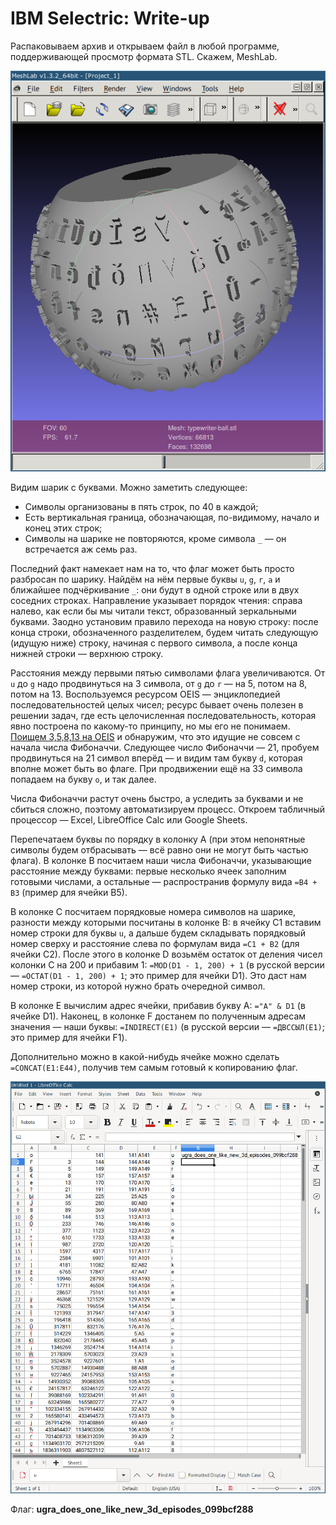 # IBM Selectric: Write-up

Распаковываем архив и открываем файл в любой программе, поддерживающей просмотр формата STL. Скажем, MeshLab.

![Шарик](writeup/meshlab.png)

Видим шарик с буквами. Можно заметить следующее:

* Символы организованы в пять строк, по 40 в каждой;
* Есть вертикальная граница, обозначающая, по-видимому, начало и конец этих строк;
* Символы на шарике не повторяются, кроме символа `_` — он встречается аж семь раз.

Последний факт намекает нам на то, что флаг может быть просто разбросан по шарику. Найдём на нём первые буквы `u`, `g`, `r`, `a` и ближайшее подчёркивание `_`: они будут в одной строке или в двух соседних строках. Направление указывает порядок чтения: справа налево, как если бы мы читали текст, образованный зеркальными буквами. Заодно установим правило перехода на новую строку: после конца строки, обозначенного разделителем, будем читать следующую (идущую ниже) строку, начиная с первого символа, а после конца нижней строки — верхнюю строку.

Расстояния между первыми пятью символами флага увеличиваются. От `u` до `g` надо продвинуться на 3 символа, от `g` до `r` — на 5, потом на 8, потом на 13. Воспользуемся ресурсом OEIS — энциклопедией последовательностей целых чисел; ресурс бывает очень полезен в решении задач, где есть целочисленная последовательность, которая явно построена по какому-то принципу, но мы его не понимаем. [Поищем 3,5,8,13 на OEIS](http://oeis.org/search?q=3%2C5%2C8%2C13) и обнаружим, что это идущие не совсем с начала числа Фибоначчи. Следующее число Фибоначчи — 21, пробуем продвинуться на 21 символ вперёд — и видим там букву `d`, которая вполне может быть во флаге. При продвижении ещё на 33 символа попадаем на букву `o`, и так далее.

Числа Фибоначчи растут очень быстро, а уследить за буквами и не сбиться сложно, поэтому автоматизируем процесс. Откроем табличный процессор — Excel, LibreOffice Calc или Google Sheets.

Перепечатаем буквы по порядку в колонку A (при этом непонятные символы будем отбрасывать — всё равно они не могут быть частью флага). В колонке B посчитаем наши числа Фибоначчи, указывающие расстояние между буквами: первые несколько ячеек заполним готовыми числами, а остальные — распространив формулу вида `=B4 + B3` (пример для ячейки B5).

В колонке C посчитаем порядковые номера символов на шарике, разности между которыми посчитаны в колонке B: в ячейку C1 вставим номер строки для буквы `u`, а дальше будем складывать порядковый номер сверху и расстояние слева по формулам вида `=C1 + B2` (для ячейки C2). После этого в колонке D возьмём остаток от деления чисел колонки C на 200 и прибавим 1: `=MOD(D1 - 1, 200) + 1` (в русской версии — `=ОСТАТ(D1 - 1, 200) + 1`; это пример для ячейки D1). Это даст нам номер строки, из которой нужно брать очередной символ.

В колонке E вычислим адрес ячейки, прибавив букву A: `="A" & D1` (в ячейке D1). Наконец, в колонке F достанем по полученным адресам значения — наши буквы: `=INDIRECT(E1)` (в русской версии — `=ДВССЫЛ(E1)`; это пример для ячейки F1).

Дополнительно можно в какой-нибудь ячейке можно сделать `=CONCAT(E1:E44)`, получив тем самым готовый к копированию флаг.

![Полученная таблица](writeup/table.png)

Флаг: **ugra_does_one_like_new_3d_episodes_099bcf288**
